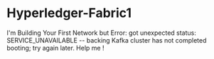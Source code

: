# Hyperledger-Fabric1
I'm Building Your First Network but Error: got unexpected status: SERVICE_UNAVAILABLE -- backing Kafka cluster has not completed booting; try again later. Help me !
